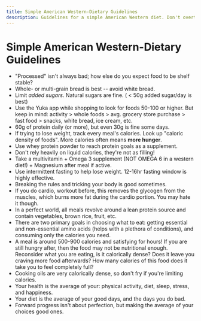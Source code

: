 ```yaml
---
title: Simple American Western-Dietary Guidelines
description: Guidelines for a simple American Western diet. Don't overthink it.
---
```


# Simple American Western-Dietary Guidelines

- "Processed" isn't always bad; how else do you expect food to be shelf stable?
- Whole- or multi-grain bread is best -- avoid white bread.
- Limit *added sugars*. Natural sugars are fine. ( < 50g added sugar/day is best)
- Use the Yuka app while shopping to look for foods 50-100 or higher. But keep in mind: activity > whole foods > avg. grocery store purchase > fast food > snacks, white bread, ice cream, etc.
- 60g of protein daily (or more), but even 30g is fine some days.
- If trying to lose weight, track every meal's calories. Look up "caloric density of foods". More calories often means **more hunger**.
- Use whey protein powder to reach protein goals as a supplement.
- Don't rely heavily on liquid calories, they're not as filling!
- Take a multivitamin + Omega 3 supplement (NOT OMEGA 6 in a western diet!) + Magnesium after meal if active.
- Use intermittent fasting to help lose weight. 12-16hr fasting window is highly effective.
- Breaking the rules and tricking your body is good sometimes.
- If you do cardio, workout before, this removes the glycogen from the muscles, which burns more fat during the cardio portion. You may hate it though.
- In a perfect world, all meals revolve around a lean protein source and contain vegetables, brown rice, fruit, etc.
- There are two primary goals in choosing what to eat: getting essential and non-essential amino acids (helps with a plethora of conditions), and consuming only the calories you need.
- A meal is around 500-900 calories and satisfying for hours! If you are still hungry after, then the food may not be nutritional enough. Reconsider what you are eating, is it calorically dense? Does it leave you craving more food afterwards? How many calories of this food does it take you to feel completely full?
- Cooking oils are very calorically dense, so don't fry if you're limiting calories.
- Your health is the average of your: physical activity, diet, sleep, stress, and happiness.
- Your diet is the average of your good days, and the days you do bad.
- Forward progress isn't about perfection, but making the average of your choices good ones.
